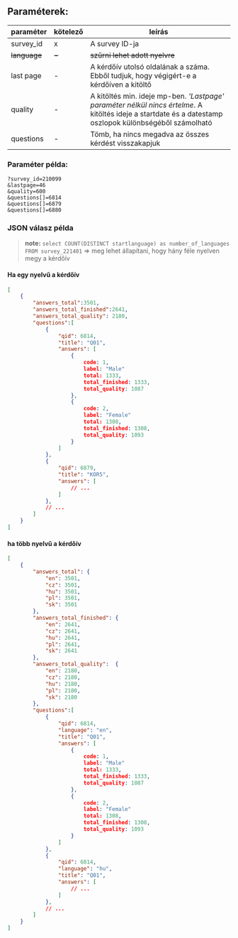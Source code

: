 ## Paraméterek:

|paraméter|kötelező|leírás|
|---------|---------|---------|
| survey_id | x |A survey ID-ja|
|~~language~~|~~-~~|~~szűrni lehet adott nyelvre~~|
| last page | - | A kérdőív utolsó oldalának a száma. Ebből tudjuk, hogy végigért-e a kérdőíven a kitöltő |
| quality|-|A kitöltés min. ideje mp-ben. _'Lastpage' paraméter nélkül nincs értelme_. A kitöltés ideje a startdate és a datestamp oszlopok különbségéből számolható||
| questions|-|Tömb, ha nincs megadva az összes kérdést visszakapjuk|

### Paraméter példa:

```
?survey_id=210099
&lastpage=46
&quality=600
&questions[]=6814
&questions[]=6879
&questions[]=6880
```


### JSON válasz példa
> __note:__ 
`select COUNT(DISTINCT startlanguage) as number_of_languages FROM survey_221401` => meg lehet állapítani, hogy hány féle nyelven megy a kérdőív

#### Ha egy nyelvű a kérdőív

```json
[
	{
		"answers_total":3501,
		"answers_total_finished":2641,
		"answers_total_quality": 2180,
		"questions":[
			{
				"qid": 6814,
				"title": "Q01",
				"answers": [
					{
						code: 1,
						label: "Male"
						total: 1333,
						total_finished: 1333,
						total_quality: 1087
					},
					{
						code: 2,
						label: "Female"
						total: 1308,
						total_finished: 1308,
						total_quality: 1093
					}
				]
			},
			{
				"qid": 6879,
				"title": "KOR5",
				"answers": [
					// ...
				]
			},	
			// ...
		]
	}
]
```

#### ha több nyelvű a kérdőív

```json
[
	{
		"answers_total": {
			"en": 3501,
			"cz": 3501,
			"hu": 3501,
			"pl": 3501,
			"sk": 3501
		},
		"answers_total_finished": {
			"en": 2641,
			"cz": 2641,
			"hu": 2641,
			"pl": 2641,
			"sk": 2641
		},
		"answers_total_quality":  {
			"en": 2180,
			"cz": 2180,
			"hu": 2180,
			"pl": 2180,
			"sk": 2180
		},
		"questions":[
			{
				"qid": 6814,
				"language": "en",
				"title": "Q01",
				"answers": [
					{
						code: 1,
						label: "Male"
						total: 1333,
						total_finished: 1333,
						total_quality: 1087
					},
					{
						code: 2,
						label: "Female"
						total: 1308,
						total_finished: 1308,
						total_quality: 1093
					}
				]
			},
			{
				"qid": 6814,
				"language": "hu",
				"title": "Q01",
				"answers": [
					// ...
				]
			},	
			// ...
		]
	}
]
```

